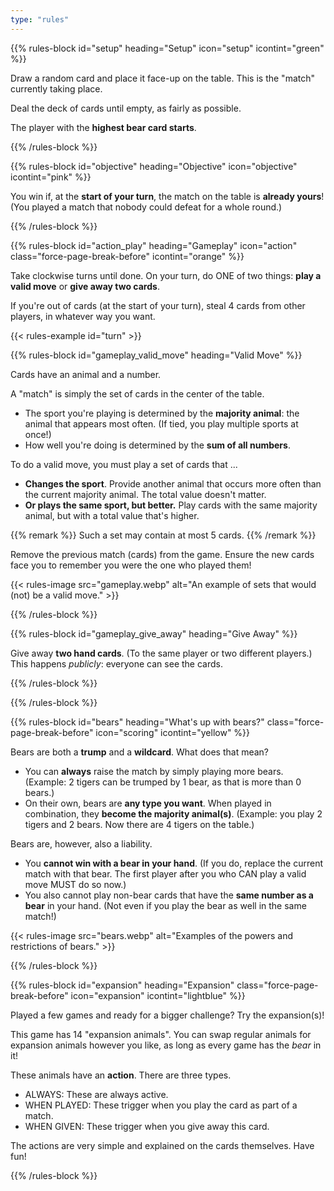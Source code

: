 ```yaml
---
type: "rules"
---
```


{{% rules-block id="setup" heading="Setup" icon="setup" icontint="green" %}}

Draw a random card and place it face-up on the table. This is the "match" currently taking place. 

Deal the deck of cards until empty, as fairly as possible.

The player with the **highest bear card starts**.

{{% /rules-block %}}

{{% rules-block id="objective" heading="Objective" icon="objective" icontint="pink" %}}

You win if, at the **start of your turn**, the match on the table is **already yours**! <span class="inline-remark">(You played a match that nobody could defeat for a whole round.)</span>

{{% /rules-block %}}

{{% rules-block id="action_play" heading="Gameplay" icon="action" class="force-page-break-before" icontint="orange" %}}

Take clockwise turns until done. On your turn, do ONE of two things: **play a valid move** or **give away two cards**.

If you're out of cards (at the start of your turn), steal 4 cards from other players, in whatever way you want.

{{< rules-example id="turn" >}}

{{% rules-block id="gameplay_valid_move" heading="Valid Move" %}}

Cards have an animal and a number.

A "match" is simply the set of cards in the center of the table.

* The sport you're playing is determined by the **majority animal**: the animal that appears most often. (If tied, you play multiple sports at once!)
* How well you're doing is determined by the **sum of all numbers**.

To do a valid move, you must play a set of cards that ...

* **Changes the sport**. Provide another animal that occurs more often than the current majority animal. The total value doesn't matter.
* **Or plays the same sport, but better.** Play cards with the same majority animal, but with a total value that's higher.

{{% remark %}}
Such a set may contain at most 5 cards.
{{% /remark %}}

Remove the previous match (cards) from the game. Ensure the new cards face you to remember you were the one who played them!

{{< rules-image src="gameplay.webp" alt="An example of sets that would (not) be a valid move." >}}

{{% /rules-block %}}

{{% rules-block id="gameplay_give_away" heading="Give Away" %}}

Give away **two hand cards**. (To the same player or two different players.) This happens _publicly_: everyone can see the cards.

{{% /rules-block %}}

{{% /rules-block %}}

{{% rules-block id="bears" heading="What's up with bears?" class="force-page-break-before" icon="scoring" icontint="yellow" %}}

Bears are both a **trump** and a **wildcard**. What does that mean?

* You can **always** raise the match by simply playing more bears. <span class="inline-remark">(Example: 2 tigers can be trumped by 1 bear, as that is more than 0 bears.)</span>
* On their own, bears are **any type you want**. When played in combination, they **become the majority animal(s)**. <span class="inline-remark">(Example: you play 2 tigers and 2 bears. Now there are 4 tigers on the table.)</span>

Bears are, however, also a liability. 

* You **cannot win with a bear in your hand**. <span class="inline-remark">(If you do, replace the current match with that bear. The first player after you who CAN play a valid move MUST do so now.)</span>
* You also cannot play non-bear cards that have the **same number as a bear** in your hand. <span class="inline-remark">(Not even if you play the bear as well in the same match!)</span>

{{< rules-image src="bears.webp" alt="Examples of the powers and restrictions of bears." >}}

{{% /rules-block %}}

{{% rules-block id="expansion" heading="Expansion" class="force-page-break-before" icon="expansion" icontint="lightblue" %}}

Played a few games and ready for a bigger challenge? Try the expansion(s)!

This game has 14 "expansion animals". You can swap regular animals for expansion animals however you like, as long as every game has the _bear_ in it!

These animals have an **action**. There are three types.

* ALWAYS: These are always active.
* WHEN PLAYED: These trigger when you play the card as part of a match.
* WHEN GIVEN: These trigger when you give away this card.

The actions are very simple and explained on the cards themselves. Have fun!

{{% /rules-block %}}